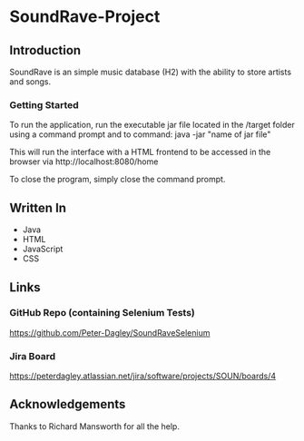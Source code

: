 # SoundRave-Project

## Introduction

SoundRave is an simple music database (H2) with the ability to store artists and songs.

### Getting Started

To run the application, run the executable jar file located in the /target folder using a command prompt and to command: java -jar "name of jar file"

This will run the interface with a HTML frontend to be accessed in the browser via http://localhost:8080/home

To close the program, simply close the command prompt.

## Written In

* Java
* HTML
* JavaScript
* CSS

## Links

### GitHub Repo (containing Selenium Tests)

https://github.com/Peter-Dagley/SoundRaveSelenium

### Jira Board

https://peterdagley.atlassian.net/jira/software/projects/SOUN/boards/4

## Acknowledgements

Thanks to Richard Mansworth for all the help.


